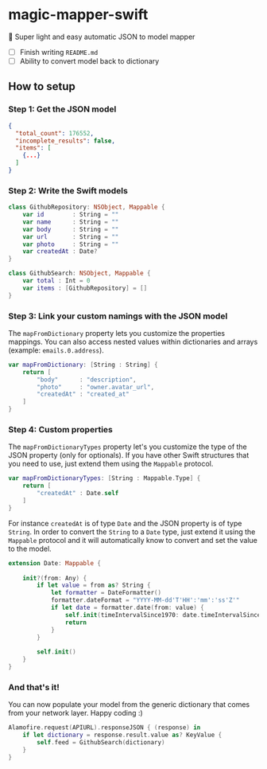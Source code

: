 # magic-mapper-swift
🌟 Super light and easy automatic JSON to model mapper

- [ ] Finish writing `README.md`
- [ ] Ability to convert model back to dictionary

## How to setup

### Step 1: Get the JSON model

```json
{
  "total_count": 176552,
  "incomplete_results": false,
  "items": [
    {...}
  ]
}
```

### Step 2: Write the Swift models

```swift
class GithubRepository: NSObject, Mappable {
    var id        : String = ""
    var name      : String = ""
    var body      : String = ""
    var url       : String = ""
    var photo     : String = ""
    var createdAt : Date?
}

class GithubSearch: NSObject, Mappable {
    var total : Int = 0
    var items : [GithubRepository] = []
}
```

### Step 3: Link your custom namings with the JSON model

The `mapFromDictionary` property lets you customize the properties mappings. You can also access nested values within dictionaries and arrays (example: `emails.0.address`).

```swift
var mapFromDictionary: [String : String] {
    return [
        "body"      : "description",
        "photo"     : "owner.avatar_url",
        "createdAt" : "created_at"
    ]
}
```

### Step 4: Custom properties

The `mapFromDictionaryTypes` property let's you customize the type of the JSON property (only for optionals). If you have other Swift structures that you need to use, just extend them using the `Mappable` protocol.

```swift
var mapFromDictionaryTypes: [String : Mappable.Type] {
    return [
        "createdAt" : Date.self
    ]
}
```

For instance `createdAt` is of type `Date` and the JSON property is of type `String`. In order to convert the `String` to a `Date` type, just extend it using the `Mappable` protocol and it will automatically know to convert and set the value to the model.

```swift
extension Date: Mappable {
    
    init?(from: Any) {
        if let value = from as? String {
            let formatter = DateFormatter()
            formatter.dateFormat = "YYYY-MM-dd'T'HH':'mm':'ss'Z'"
            if let date = formatter.date(from: value) {
                self.init(timeIntervalSince1970: date.timeIntervalSince1970)
                return
            }
        }
        
        self.init()
    }
}
```

### And that's it!

You can now populate your model from the generic dictionary that comes from your network layer. Happy coding :)

```swift
Alamofire.request(APIURL).responseJSON { (response) in
    if let dictionary = response.result.value as? KeyValue {
        self.feed = GithubSearch(dictionary)
    }
}
```
